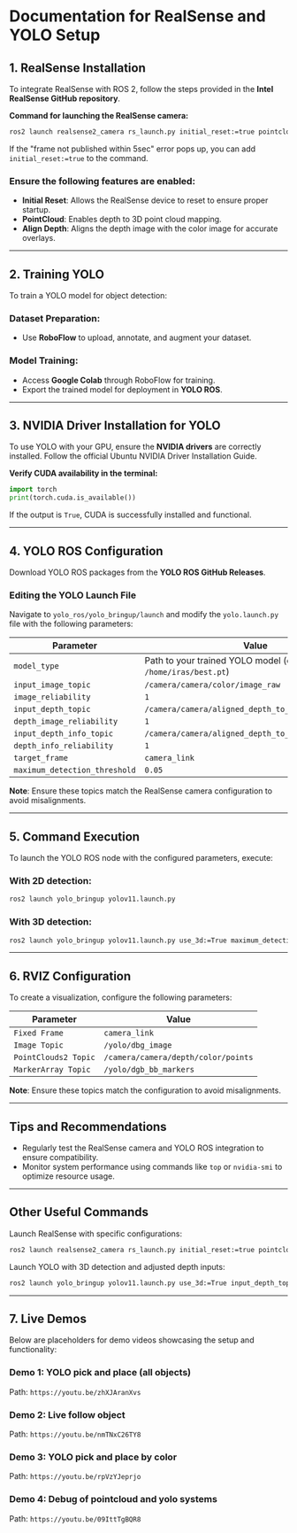 # **Documentation for RealSense and YOLO Setup**

## **1. RealSense Installation**
To integrate RealSense with ROS 2, follow the steps provided in the **Intel RealSense GitHub repository**.

**Command for launching the RealSense camera:**
```bash
ros2 launch realsense2_camera rs_launch.py initial_reset:=true pointcloud.enable:=true align_depth.enable:=true
```
If the "frame not published within 5sec" error pops up, you can add `initial_reset:=true` to the command.

### **Ensure the following features are enabled:**
- **Initial Reset**: Allows the RealSense device to reset to ensure proper startup.
- **PointCloud**: Enables depth to 3D point cloud mapping.
- **Align Depth**: Aligns the depth image with the color image for accurate overlays.

---

## **2. Training YOLO**
To train a YOLO model for object detection:

### **Dataset Preparation:**
- Use **RoboFlow** to upload, annotate, and augment your dataset.

### **Model Training:**
- Access **Google Colab** through RoboFlow for training.
- Export the trained model for deployment in **YOLO ROS**.

---

## **3. NVIDIA Driver Installation for YOLO**
To use YOLO with your GPU, ensure the **NVIDIA drivers** are correctly installed.
Follow the official Ubuntu NVIDIA Driver Installation Guide.

**Verify CUDA availability in the terminal:**
```python
import torch
print(torch.cuda.is_available())
```
If the output is `True`, CUDA is successfully installed and functional.

---

## **4. YOLO ROS Configuration**
Download YOLO ROS packages from the **YOLO ROS GitHub Releases**.

### **Editing the YOLO Launch File**
Navigate to `yolo_ros/yolo_bringup/launch` and modify the `yolo.launch.py` file with the following parameters:

| **Parameter**                   | **Value**                                                    |
|---------------------------------|------------------------------------------------------------|
| `model_type`                    | Path to your trained YOLO model (e.g., `/home/iras/best.pt`) |
| `input_image_topic`             | `/camera/camera/color/image_raw`                           |
| `image_reliability`             | `1`                                                        |
| `input_depth_topic`             | `/camera/camera/aligned_depth_to_color/image_raw`          |
| `depth_image_reliability`       | `1`                                                        |
| `input_depth_info_topic`        | `/camera/camera/aligned_depth_to_color/camera_info`        |
| `depth_info_reliability`        | `1`                                                        |
| `target_frame`                  | `camera_link`                                              |
| `maximum_detection_threshold`   | `0.05`                                                     |

**Note**: Ensure these topics match the RealSense camera configuration to avoid misalignments.

---

## **5. Command Execution**
To launch the YOLO ROS node with the configured parameters, execute:

### **With 2D detection:**
```bash
ros2 launch yolo_bringup yolov11.launch.py
```
### **With 3D detection:**
```bash
ros2 launch yolo_bringup yolov11.launch.py use_3d:=True maximum_detection_threshold:=0.05
```

---

## **6. RVIZ Configuration**
To create a visualization, configure the following parameters:

| **Parameter**           | **Value**                                     |
|-------------------------|-----------------------------------------------|
| `Fixed Frame`           | `camera_link`                                |
| `Image Topic`           | `/yolo/dbg_image`                            |
| `PointClouds2 Topic`    | `/camera/camera/depth/color/points`          |
| `MarkerArray Topic`     | `/yolo/dgb_bb_markers`                       |

**Note**: Ensure these topics match the configuration to avoid misalignments.

---

## **Tips and Recommendations**
- Regularly test the RealSense camera and YOLO ROS integration to ensure compatibility.
- Monitor system performance using commands like `top` or `nvidia-smi` to optimize resource usage.

---

## **Other Useful Commands**
Launch RealSense with specific configurations:
```bash
ros2 launch realsense2_camera rs_launch.py initial_reset:=true pointcloud.enable:=true rgb_camera.color_profile:=848x480x30
```
Launch YOLO with 3D detection and adjusted depth inputs:
```bash
ros2 launch yolo_bringup yolov11.launch.py use_3d:=True input_depth_topic:="/camera/camera/depth/image_rect_raw" input_depth_info_topic:="/camera/camera/depth/camera_info"
```

---

## **7. Live Demos**
Below are placeholders for demo videos showcasing the setup and functionality:

### **Demo 1: YOLO pick and place (all objects)**
Path: `https://youtu.be/zhXJAranXvs`

### **Demo 2: Live follow object**
Path: `https://youtu.be/nmTNxC26TY8`

### **Demo 3: YOLO pick and place by color**
Path: `https://youtu.be/rpVzYJeprjo`

### **Demo 4: Debug of pointcloud and yolo systems**
Path: `https://youtu.be/09IttTgBQR8`
